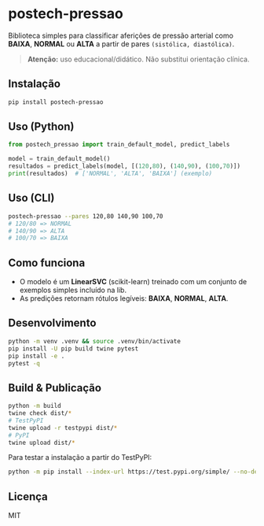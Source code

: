 # postech-pressao

Biblioteca simples para classificar aferições de pressão arterial como **BAIXA**, **NORMAL** ou **ALTA** a partir de pares `(sistólica, diastólica)`.

> **Atenção:** uso educacional/didático. Não substitui orientação clínica.

## Instalação

```bash
pip install postech-pressao
```

## Uso (Python)

```python
from postech_pressao import train_default_model, predict_labels

model = train_default_model()
resultados = predict_labels(model, [(120,80), (140,90), (100,70)])
print(resultados)  # ['NORMAL', 'ALTA', 'BAIXA'] (exemplo)
```

## Uso (CLI)

```bash
postech-pressao --pares 120,80 140,90 100,70
# 120/80 => NORMAL
# 140/90 => ALTA
# 100/70 => BAIXA
```

## Como funciona
- O modelo é um **LinearSVC** (scikit-learn) treinado com um conjunto de exemplos simples incluído na lib.
- As predições retornam rótulos legíveis: **BAIXA**, **NORMAL**, **ALTA**.

## Desenvolvimento

```bash
python -m venv .venv && source .venv/bin/activate
pip install -U pip build twine pytest
pip install -e .
pytest -q
```

## Build & Publicação

```bash
python -m build
twine check dist/*
# TestPyPI
twine upload -r testpypi dist/*
# PyPI
twine upload dist/*
```

Para testar a instalação a partir do TestPyPI:

```bash
python -m pip install --index-url https://test.pypi.org/simple/ --no-deps postech-pressao
```

## Licença
MIT
